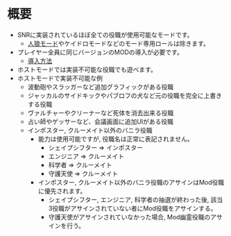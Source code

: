 # 概要
- SNRに実装されているほぼ全ての役職が使用可能なモードです。
  - [人狼モード](https://github.com/ykundesu/SuperNewRoles/wiki/%E4%BA%BA%E7%8B%BC%E3%83%A2%E3%83%BC%E3%83%89)やケイドロモードなどのモード専用ロールは除きます。
- プレイヤー全員に同じバージョンのMODの導入が必要です。
  - [導入方法](https://github.com/ykundesu/SuperNewRoles/wiki/%E5%B0%8E%E5%85%A5%E6%96%B9%E6%B3%95)
- ホストモードでは実装不可能な役職でも遊べます。
- ホストモードで実装不可能な例
  - 波動砲やスラッガーなど追加グラフィックがある役職
  - ジャッカルのサイドキックやパブロフの犬など元の役職を完全に上書きする役職
  - ヴァルチャーやクリーナーなど死体を消去出来る役職
  - 占い師やゲッサーなど、会議画面に追加UIがある役職
  - インポスター, クルーメイト以外のバニラ役職
    - 能力は使用可能ですが, 役職名は正常に表記されません。
      - シェイプシフター => インポスター
      - エンジニア => クルーメイト
      - 科学者 => クルーメイト
      - 守護天使 => クルーメイト
    - インポスター, クルーメイト以外のバニラ役職のアサインはMod役職に優先されます。
      - シェイプシフター, エンジニア, 科学者の抽選が終わった後, 該当3役職がアサインされていない者にMod役職をアサインする。
      - 守護天使がアサインされていなかった場合, Mod幽霊役職のアサインを行う。